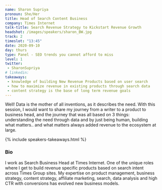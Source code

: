 ```yaml
---
name: Sharon Supriya
pronoun: She/Her
title: Head of Search Content Business 
company: Times Internet
talk-title: Search Revenue Strategy to Kickstart Revenue Growth 
headshot: /images/speakers/sharon_BW.jpg
track: 2
timeslot: "13:45"
date: 2020-09-10
day: thurs
type: Panel - SEO trends you cannot afford to miss
level: 1
twitter:
 - SharonSupriya
# linkedin: 
takeaways:
 - knowledge of building New Revenue Products based on user search 
 - how to maximize revenue in existing products through search data
 - content strategy is the base of long term revenue goals
---
```


<p>Well! Data is the mother of all inventions, as it describes the need. With this session, I would want to share my journey from a writer to a product to business head, and the journey that was all based on 3 things: understanding the need through data and by just being human, building what matters.. and what matters always added revenue to the ecosystem at large.</p>

{% include speakers-takeaways.html %}

<h3>Bio</h3>
<p>I work as Search Business Head at Times Internet. One of the unique roles where I get to build revenue specific products based on search intent across Times Group sites. My expertise on product management, business strategy, content strategy, affiliate marketing, search, data analysis and high CTR with conversions has evolved new business models.</p>